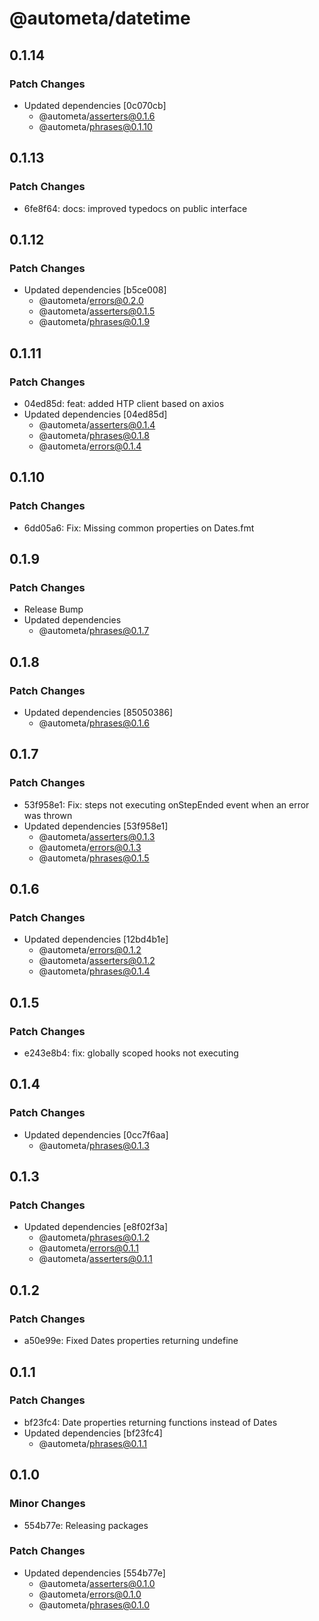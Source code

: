 # @autometa/datetime

## 0.1.14

### Patch Changes

- Updated dependencies [0c070cb]
  - @autometa/asserters@0.1.6
  - @autometa/phrases@0.1.10

## 0.1.13

### Patch Changes

- 6fe8f64: docs: improved typedocs on public interface

## 0.1.12

### Patch Changes

- Updated dependencies [b5ce008]
  - @autometa/errors@0.2.0
  - @autometa/asserters@0.1.5
  - @autometa/phrases@0.1.9

## 0.1.11

### Patch Changes

- 04ed85d: feat: added HTP client based on axios
- Updated dependencies [04ed85d]
  - @autometa/asserters@0.1.4
  - @autometa/phrases@0.1.8
  - @autometa/errors@0.1.4

## 0.1.10

### Patch Changes

- 6dd05a6: Fix: Missing common properties on Dates.fmt

## 0.1.9

### Patch Changes

- Release Bump
- Updated dependencies
  - @autometa/phrases@0.1.7

## 0.1.8

### Patch Changes

- Updated dependencies [85050386]
  - @autometa/phrases@0.1.6

## 0.1.7

### Patch Changes

- 53f958e1: Fix: steps not executing onStepEnded event when an error was thrown
- Updated dependencies [53f958e1]
  - @autometa/asserters@0.1.3
  - @autometa/errors@0.1.3
  - @autometa/phrases@0.1.5

## 0.1.6

### Patch Changes

- Updated dependencies [12bd4b1e]
  - @autometa/errors@0.1.2
  - @autometa/asserters@0.1.2
  - @autometa/phrases@0.1.4

## 0.1.5

### Patch Changes

- e243e8b4: fix: globally scoped hooks not executing

## 0.1.4

### Patch Changes

- Updated dependencies [0cc7f6aa]
  - @autometa/phrases@0.1.3

## 0.1.3

### Patch Changes

- Updated dependencies [e8f02f3a]
  - @autometa/phrases@0.1.2
  - @autometa/errors@0.1.1
  - @autometa/asserters@0.1.1

## 0.1.2

### Patch Changes

- a50e99e: Fixed Dates properties returning undefine

## 0.1.1

### Patch Changes

- bf23fc4: Date properties returning functions instead of Dates
- Updated dependencies [bf23fc4]
  - @autometa/phrases@0.1.1

## 0.1.0

### Minor Changes

- 554b77e: Releasing packages

### Patch Changes

- Updated dependencies [554b77e]
  - @autometa/asserters@0.1.0
  - @autometa/errors@0.1.0
  - @autometa/phrases@0.1.0
